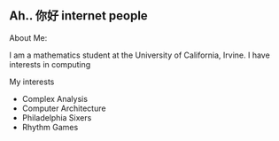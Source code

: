 ## Ah.. 你好 internet people

<h> About Me:</h>
<p>I am a mathematics student at the University of California, Irvine. I have interests in computing </p>
<h>My interests</h>
<ul>
  <li>Complex Analysis</li>
  <li>Computer Architecture</li>
  <li>Philadelphia Sixers</li>
  <li>Rhythm Games</li>
</ul>
